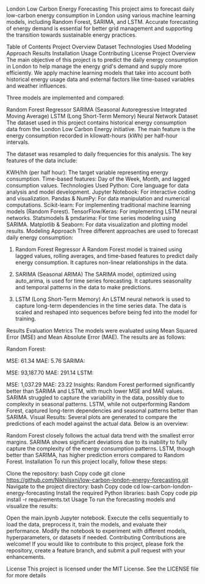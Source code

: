 London Low Carbon Energy Forecasting
This project aims to forecast daily low-carbon energy consumption in London using various machine learning models, including Random Forest, SARIMA, and LSTM. Accurate forecasting of energy demand is essential for better grid management and supporting the transition towards sustainable energy practices.

Table of Contents
Project Overview
Dataset
Technologies Used
Modeling Approach
Results
Installation
Usage
Contributing
License
Project Overview
The main objective of this project is to predict the daily energy consumption in London to help manage the energy grid's demand and supply more efficiently. We apply machine learning models that take into account both historical energy usage data and external factors like time-based variables and weather influences.

Three models are implemented and compared:

Random Forest Regressor
SARIMA (Seasonal Autoregressive Integrated Moving Average)
LSTM (Long Short-Term Memory) Neural Network
Dataset
The dataset used in this project contains historical energy consumption data from the London Low Carbon Energy initiative. The main feature is the energy consumption recorded in kilowatt-hours (kWh) per half-hour intervals.

The dataset was resampled to daily frequencies for this analysis. The key features of the data include:

KWH/hh (per half hour): The target variable representing energy consumption.
Time-based features: Day of the Week, Month, and lagged consumption values.
Technologies Used
Python: Core language for data analysis and model development.
Jupyter Notebook: For interactive coding and visualization.
Pandas & NumPy: For data manipulation and numerical computations.
Scikit-learn: For implementing traditional machine learning models (Random Forest).
TensorFlow/Keras: For implementing LSTM neural networks.
Statsmodels & pmdarima: For time series modeling using SARIMA.
Matplotlib & Seaborn: For data visualization and plotting model results.
Modeling Approach
Three different approaches are used to forecast daily energy consumption:

1. Random Forest Regressor
A Random Forest model is trained using lagged values, rolling averages, and time-based features to predict daily energy consumption. It captures non-linear relationships in the data.

2. SARIMA (Seasonal ARIMA)
The SARIMA model, optimized using auto_arima, is used for time series forecasting. It captures seasonality and temporal patterns in the data to make predictions.

3. LSTM (Long Short-Term Memory)
An LSTM neural network is used to capture long-term dependencies in the time series data. The data is scaled and reshaped into sequences before being fed into the model for training.

Results
Evaluation Metrics
The models were evaluated using Mean Squared Error (MSE) and Mean Absolute Error (MAE). The results are as follows:

Random Forest:

MSE: 61.34
MAE: 5.76
SARIMA:

MSE: 93,187.70
MAE: 291.14
LSTM:

MSE: 1,037.29
MAE: 23.22
Insights:
Random Forest performed significantly better than SARIMA and LSTM, with much lower MSE and MAE values.
SARIMA struggled to capture the variability in the data, possibly due to complexity in seasonal patterns.
LSTM, while not outperforming Random Forest, captured long-term dependencies and seasonal patterns better than SARIMA.
Visual Results:
Several plots are generated to compare the predictions of each model against the actual data. Below is an overview:

Random Forest closely follows the actual data trend with the smallest error margins.
SARIMA shows significant deviations due to its inability to fully capture the complexity of the energy consumption patterns.
LSTM, though better than SARIMA, has higher prediction errors compared to Random Forest.
Installation
To run this project locally, follow these steps:

Clone the repository:
bash
Copy code
git clone https://github.com/Nikhilsxni/low-carbon-london-energy-forecasting.git
Navigate to the project directory:
bash
Copy code
cd low-carbon-london-energy-forecasting
Install the required Python libraries:
bash
Copy code
pip install -r requirements.txt
Usage
To run the forecasting models and visualize the results:

Open the main.ipynb Jupyter notebook.
Execute the cells sequentially to load the data, preprocess it, train the models, and evaluate their performance.
Modify the notebook to experiment with different models, hyperparameters, or datasets if needed.
Contributing
Contributions are welcome! If you would like to contribute to this project, please fork the repository, create a feature branch, and submit a pull request with your enhancements.

License
This project is licensed under the MIT License. See the LICENSE file for more details